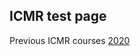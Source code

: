 ## ICMR test page

Previous ICMR courses
[2020](https://github.com/ACampbellWashburn/ICMR-NHLBI/tree/gh-pages/2020/BlankPresentation.pptx)

